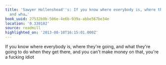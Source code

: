 ```yaml
---
title: 'Sawyer Hollenshead''s: If you know where everybody is, where they''re going,
  and wha…'
book_uuid: 27532b9b-506e-4e6b-939a-abbe567be34e
location: '0.330102'
source: readmill
highlighted_on: '2013-08-10T16:15:01.000Z'
---
```


If you know where everybody is, where they're going, and what they're going to do when they get there, and you can't make money on that, you're a fucking idiot